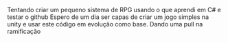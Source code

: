 Tentando criar um pequeno sistema de RPG usando o que aprendi em C# e testar o github
Espero de um dia ser capas de criar um jogo simples na unity e usar este código em evolução como base.
Dando uma pull na ramificação
